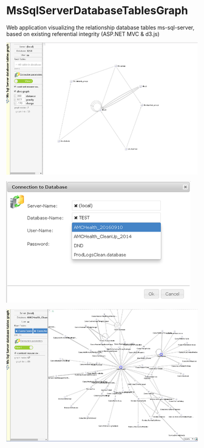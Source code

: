# MsSqlServerDatabaseTablesGraph
Web application visualizing the relationship database tables ms-sql-server, based on existing referential integrity (ASP.NET MVC &amp; d3.js)

![alt tag](https://github.com/mamin-siberiayk/MsSqlServerDatabaseTablesGraph/blob/master/demo-img-1.png)

![alt tag](https://github.com/mamin-siberiayk/MsSqlServerDatabaseTablesGraph/blob/master/demo-img-2.png)

![alt tag](https://github.com/mamin-siberiayk/MsSqlServerDatabaseTablesGraph/blob/master/demo-img-3.png)
